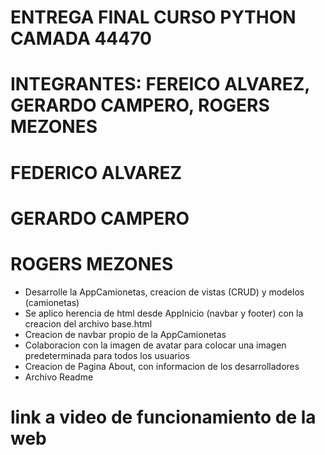 # ENTREGA FINAL CURSO PYTHON CAMADA 44470

# INTEGRANTES: FEREICO ALVAREZ, GERARDO CAMPERO, ROGERS MEZONES


# FEDERICO ALVAREZ

# GERARDO CAMPERO

# ROGERS MEZONES

- Desarrolle la AppCamionetas, creacion de vistas (CRUD) y modelos (camionetas)
- Se aplico herencia de html desde AppInicio (navbar y footer) con la creacion del archivo base.html
- Creacion de navbar propio de la AppCamionetas 
- Colaboracion con la imagen de avatar para colocar una imagen predeterminada para todos los usuarios
- Creacion de Pagina About, con informacion de los desarrolladores
- Archivo Readme

# link a video de funcionamiento de la web